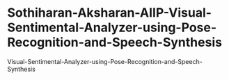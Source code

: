 # Sothiharan-Aksharan-AIIP-Visual-Sentimental-Analyzer-using-Pose-Recognition-and-Speech-Synthesis
Visual-Sentimental-Analyzer-using-Pose-Recognition-and-Speech-Synthesis

